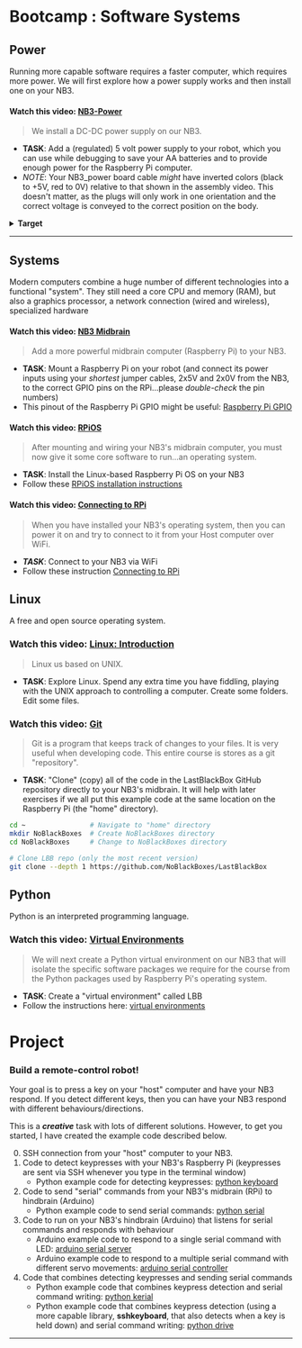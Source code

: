 # Bootcamp : Software Systems

## Power
Running more capable software requires a faster computer, which requires more power. We will first explore how a power supply works and then install one on your NB3.

#### Watch this video: [NB3-Power](https://vimeo.com/1005162740)
> We install a DC-DC power supply on our NB3.

- **TASK**: Add a (regulated) 5 volt power supply to your robot, which you can use while debugging to save your AA batteries and to provide enough power for the Raspberry Pi computer.
- *NOTE*: Your NB3_power board cable *might* have inverted colors (black to +5V, red to 0V) relative to that shown in the assembly video. This doesn't matter, as the plugs will only work in one orientation and the correct voltage is conveyed to the correct position on the body.
<details><summary><strong>Target</strong></summary>
Your NB3 should now look like this: <p align="center">
<img src="../../../boxes/power/_resources/images/NB3_power_wiring.png" alt="NB3 power wiring" width="400">
</p>
</details><hr>

## Systems
Modern computers combine a huge number of different technologies into a functional "system". They still need a core CPU and memory (RAM), but also a graphics processor, a network connection (wired and wireless), specialized hardware

#### Watch this video: [NB3 Midbrain](https://vimeo.com/1005170402)
> Add a more powerful midbrain computer (Raspberry Pi) to your NB3.

- **TASK**: Mount a Raspberry Pi on your robot (and connect its power inputs using your *shortest* jumper cables, 2x5V and 2x0V from the NB3, to the correct GPIO pins on the RPi...please *double-check* the pin numbers)
- This pinout of the Raspberry Pi GPIO might be useful: [Raspberry Pi GPIO](../../../boxes/systems/_resources/images/rpi_GPIO_pinout.png)

#### Watch this video: [RPiOS](https://vimeo.com/??????)
> After mounting and wiring your NB3's midbrain computer, you must now give it some core software to run...an operating system.
  
- **TASK**: Install the Linux-based Raspberry Pi OS on your NB3
- Follow these [RPiOS installation instructions](../../../boxes/systems/rpios/README.md)

#### Watch this video: [Connecting to RPi](https://vimeo.com/??????)
> When you have installed your NB3's operating system, then you can power it on and try to connect to it from your Host computer over WiFi.

- ***TASK***: Connect to your NB3 via WiFi
- Follow these instruction [Connecting to RPi](../../../boxes/systems/connecting/README.md)

## Linux
A free and open source operating system.

### Watch this video: [Linux: Introduction](https://vimeo.com/1005196173)
> Linux us based on UNIX.

- **TASK**: Explore Linux. Spend any extra time you have fiddling, playing with the UNIX approach to controlling a computer. Create some folders. Edit some files.

### Watch this video: [Git](https://vimeo.com/??????)
> Git is a program that keeps track of changes to your files. It is very useful when developing code. This entire course is stores as a git "repository".

- **TASK**: "Clone" (copy) all of the code in the LastBlackBox GitHub repository directly to your NB3's midbrain. It will help with later exercises if we all put this example code at the same location on the Raspberry Pi (the "home" directory).

```bash
cd ~                # Navigate to "home" directory
mkdir NoBlackBoxes  # Create NoBlackBoxes directory
cd NoBlackBoxes     # Change to NoBlackBoxes directory

# Clone LBB repo (only the most recent version)
git clone --depth 1 https://github.com/NoBlackBoxes/LastBlackBox
```

## Python
Python is an interpreted programming language.

### Watch this video: [Virtual Environments](https://vimeo.com/??????)
> We will next create a Python virtual environment on our NB3 that will isolate the specific software packages we require for the course from the Python packages used by Raspberry Pi's operating system.

- **TASK**: Create a "virtual environment" called LBB
- Follow the instructions here: [virtual environments](../../../boxes/python/virtual_environments/README.md)

# Project
### Build a remote-control robot!
Your goal is to press a key on your "host" computer and have your NB3 respond. If you detect different keys, then you can have your NB3 respond with different behaviours/directions.

This is a ***creative*** task with lots of different solutions. However, to get you started, I have created the example code described below.

0. SSH connection from your "host" computer to your NB3.
1. Code to detect keypresses with your NB3's Raspberry Pi (keypresses are sent via SSH whenever you type in the terminal window)
   - Python example code for detecting keypresses: [python keyboard](../../../boxes/python/remote-NB3/keyboard/keyboard.py)
2. Code to send "serial" commands from your NB3's midbrain (RPi) to hindbrain (Arduino)
    - Python example code to send serial commands: [python serial](../../../boxes/python/remote-NB3/serial/serial_write.py)
3. Code to run on your NB3's hindbrain (Arduino) that listens for serial commands and responds with behaviour
    - Arduino example code to respond to a single serial command with LED: [arduino serial server](../../../boxes/python/remote-NB3/arduino/serial_server/)
    - Arduino example code to respond to a multiple serial command with different servo movements: [arduino serial controller](../../../boxes/python/remote-NB3/arduino/serial_controller/)
4. Code that combines detecting keypresses and sending serial commands
   - Python example code that combines keypress detection and serial command writing: [python kerial](../../../boxes/python/remote-NB3/kerial/kerial.py)
   - Python example code that combines keypress detection (using a more capable library, **sshkeyboard**, that also detects when a key is held down) and serial command writing: [python drive](../../../boxes/python/remote-NB3/drive/drive.py)

----
